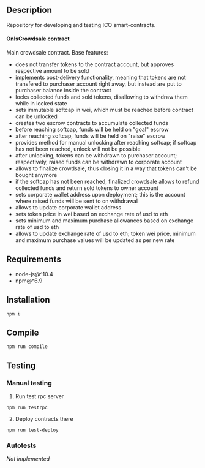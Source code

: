 ## Description

Repository for developing and testing ICO smart-contracts.

#### OnlsCrowdsale contract

  Main crowdsale contract. Base features:
  - does not transfer tokens to the contract account, but approves respective amount to be sold
  - implements post-delivery functionality, meaning that tokens are not transfered to purchaser account right away, but instead are put to purchaser balance inside the contract
  - locks collected funds and sold tokens, disallowing to withdraw them while in locked state
  - sets immutable softcap in wei, which must be reached before contract can be unlocked
  - creates two escrow contracts to accumulate collected funds
  - before reaching softcap, funds will be held on "goal" escrow
  - after reaching softcap, funds will be held on "raise" escrow
  - provides method for manual unlocking after reaching softcap; if softcap has not been reached, unlock will not be possible
  - after unlocking, tokens can be withdrawn to purchaser account; respectively, raised funds can be withdrawn to corporate account
  - allows to finalize crowdsale, thus closing it in a way that tokens can't be bought anymore
  - if the softcap has not been reached, finalized crowdsale allows to refund collected funds and return sold tokens to owner account
  - sets corporate wallet address upon deployment; this is the account where raised funds will be sent to on withdrawal
  - allows to update corporate wallet address
  - sets token price in wei based on exchange rate of usd to eth
  - sets minimum and maximum purchase allowances based on exchange rate of usd to eth
  - allows to update exchange rate of usd to eth; token wei price, minimum and maximum purchase values will be updated as per new rate

## Requirements

  * node-js@^10.4
  * npm@^6.9

## Installation

```
npm i
```

## Compile

```
npm run compile
```

## Testing

### Manual testing

1. Run test rpc server

```
npm run testrpc
```

2. Deploy contracts there
   
```
npm run test-deploy
```

### Autotests

*Not implemented*

